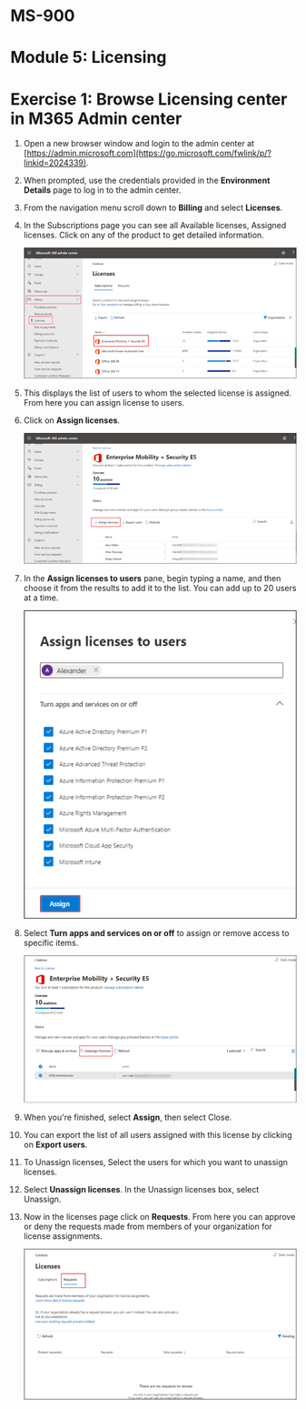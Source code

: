 # MS-900

# Module 5: Licensing 

# Exercise 1: Browse Licensing center in M365 Admin center 

1. Open a new browser window and login to the admin center at [https://admin.microsoft.com](https://go.microsoft.com/fwlink/p/?linkid=2024339).

1. When prompted, use the credentials provided in the **Environment Details** page to log in to the admin center.

1. From  the navigation menu scroll down to  **Billing** and select **Licenses**.
   
1. In the Subscriptions page you can see all Available licenses, Assigned licenses. Click on any of the product to get detailed information.

   ![](Images/img129.png)

1. This displays the list of users to whom the selected license is assigned. From here you can assign license to users.

1. Click on **Assign licenses**.

   ![](Images/img130.png)

1. In the **Assign licenses to users** pane, begin typing a name, and then choose it from the results to add it to the list. You can add up to 20 users at a time.

   ![](Images/img131.png)

1. Select **Turn apps and services on or off** to assign or remove access to specific items.
   
   ![](Images/img132.png)

1. When you're finished, select **Assign**, then select Close.

1. You can export the list of all users assigned with this license by clicking on **Export users**.

1. To Unassign licenses, Select the users for which you want to unassign licenses.

1. Select **Unassign licenses**. In the Unassign licenses box, select Unassign.

1. Now in the licenses page click on **Requests**. From here you can approve or deny the requests made from members of your organization for license assignments.

    ![](Images/img133.png)
